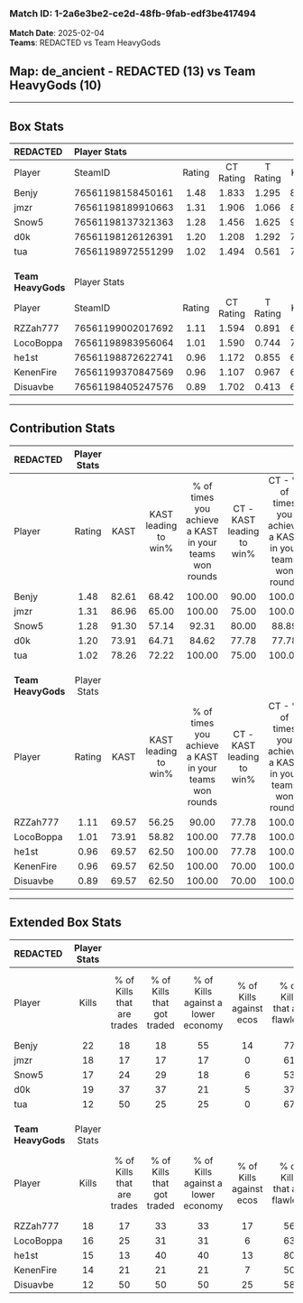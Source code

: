 ### Match ID: 1-2a6e3be2-ce2d-48fb-9fab-edf3be417494  
**Match Date**: 2025-02-04  
**Teams**: REDACTED vs Team HeavyGods  

## **Map**: de_ancient - REDACTED (13) vs Team HeavyGods (10)  
---  

## Box Stats  

| **REDACTED**       | Player Stats      |        |           |          |       |      |       |         |        |      |     |
| :- | :- | :-: | :-: | :-: | :-: | :-: | :-: | :-: | :-: | :-: | :-: |
| Player             | SteamID           | Rating | CT Rating | T Rating | KAST  | ADR  | Kills | Assists | Deaths | K/D  | HS% |
| Benjy              | 76561198158450161 |  1.48  |   1.833   |  1.295   | 82.61 | 84.5 |  22   |    5    |   13   | 1.69 | 45  |
| jmzr               | 76561198189910663 |  1.31  |   1.906   |  1.066   | 86.96 | 80.5 |  18   |    6    |   15   | 1.20 | 50  |
| Snow5              | 76561198137321363 |  1.28  |   1.456   |  1.625   | 91.30 | 90.7 |  17   |    9    |   18   | 0.94 | 58  |
| d0k                | 76561198126126391 |  1.20  |   1.208   |  1.292   | 73.91 | 71.7 |  19   |    1    |   15   | 1.27 | 47  |
| tua                | 76561198972551299 |  1.02  |   1.494   |  0.561   | 78.26 | 68.0 |  12   |   11    |   14   | 0.86 | 16  |
|                    |                   |        |           |          |       |      |       |         |        |      |     |
|                    |                   |        |           |          |       |      |       |         |        |      |     |
|                    |                   |        |           |          |       |      |       |         |        |      |     |
| **Team HeavyGods** | Player Stats      |        |           |          |       |      |       |         |        |      |     |
| Player             | SteamID           | Rating | CT Rating | T Rating | KAST  | ADR  | Kills | Assists | Deaths | K/D  | HS% |
| RZZah777           | 76561199002017692 |  1.11  |   1.594   |  0.891   | 69.57 | 97.5 |  18   |    8    |   21   | 0.86 | 72  |
| LocoBoppa          | 76561198983956064 |  1.01  |   1.590   |  0.744   | 73.91 | 66.0 |  16   |    3    |   18   | 0.89 | 50  |
| he1st              | 76561198872622741 |  0.96  |   1.172   |  0.855   | 69.57 | 70.0 |  15   |    4    |   18   | 0.83 | 60  |
| KenenFire          | 76561199370847569 |  0.96  |   1.107   |  0.967   | 69.57 | 59.7 |  14   |    5    |   15   | 0.93 | 57  |
| Disuavbe           | 76561198405247576 |  0.89  |   1.702   |  0.413   | 69.57 | 65.7 |  12   |    7    |   16   | 0.75 | 41  |
---  

## Contribution Stats  

| **REDACTED**       | Player Stats |       |                      |                                                        |                           |                                                             |                          |                                                            |
| :- | :-: | :-: | :-: | :-: | :-: | :-: | :-: | :-: |
| Player             |    Rating    | KAST  | KAST leading to win% | % of times you achieve a KAST in your teams won rounds | CT - KAST leading to win% | CT - % of times you achieve a KAST in your teams won rounds | T - KAST leading to win% | T - % of times you achieve a KAST in your teams won rounds |
| Benjy              |     1.48     | 82.61 |        68.42         |                         100.00                         |           90.00           |                           100.00                            |          44.44           |                           100.00                           |
| jmzr               |     1.31     | 86.96 |        65.00         |                         100.00                         |           75.00           |                           100.00                            |          50.00           |                           100.00                           |
| Snow5              |     1.28     | 91.30 |        57.14         |                         92.31                          |           80.00           |                            88.89                            |          36.36           |                           100.00                           |
| d0k                |     1.20     | 73.91 |        64.71         |                         84.62                          |           77.78           |                            77.78                            |          50.00           |                           100.00                           |
| tua                |     1.02     | 78.26 |        72.22         |                         100.00                         |           75.00           |                           100.00                            |          66.67           |                           100.00                           |
|                    |              |       |                      |                                                        |                           |                                                             |                          |                                                            |
|                    |              |       |                      |                                                        |                           |                                                             |                          |                                                            |
|                    |              |       |                      |                                                        |                           |                                                             |                          |                                                            |
| **Team HeavyGods** | Player Stats |       |                      |                                                        |                           |                                                             |                          |                                                            |
| Player             |    Rating    | KAST  | KAST leading to win% | % of times you achieve a KAST in your teams won rounds | CT - KAST leading to win% | CT - % of times you achieve a KAST in your teams won rounds | T - KAST leading to win% | T - % of times you achieve a KAST in your teams won rounds |
| RZZah777           |     1.11     | 69.57 |        56.25         |                         90.00                          |           77.78           |                           100.00                            |          28.57           |                           66.67                            |
| LocoBoppa          |     1.01     | 73.91 |        58.82         |                         100.00                         |           77.78           |                           100.00                            |          37.50           |                           100.00                           |
| he1st              |     0.96     | 69.57 |        62.50         |                         100.00                         |           77.78           |                           100.00                            |          42.86           |                           100.00                           |
| KenenFire          |     0.96     | 69.57 |        62.50         |                         100.00                         |           70.00           |                           100.00                            |          50.00           |                           100.00                           |
| Disuavbe           |     0.89     | 69.57 |        62.50         |                         100.00                         |           70.00           |                           100.00                            |          50.00           |                           100.00                           |
---  

## Extended Box Stats  

| **REDACTED**       | Player Stats |                            |                            |                                    |                         |                              |                                 |        |                             |                                     |                          |                               |                            |
| :- | :-: | :-: | :-: | :-: | :-: | :-: | :-: | :-: | :-: | :-: | :-: | :-: | :-: |
| Player             |    Kills     | % of Kills that are trades | % of Kills that got traded | % of Kills against a lower economy | % of Kills against ecos | % of Kills that are flawless | % of Kills that are close duels | Deaths | % of Deaths that get traded | % of Deaths against a lower economy | % of Deaths against ecos | % of Deaths that are flawless | % of Deaths that are close |
| Benjy              |      22      |             18             |             18             |                 55                 |           14            |              77              |                0                |   13   |             31              |                 15                  |            0             |              62               |             0              |
| jmzr               |      18      |             17             |             17             |                 17                 |            0            |              61              |                6                |   15   |             53              |                 20                  |            0             |              60               |             0              |
| Snow5              |      17      |             24             |             29             |                 18                 |            6            |              53              |                6                |   18   |             61              |                 28                  |            0             |              56               |             6              |
| d0k                |      19      |             37             |             37             |                 21                 |            5            |              37              |                5                |   15   |             13              |                 20                  |            0             |              80               |             0              |
| tua                |      12      |             50             |             25             |                 25                 |            0            |              67              |                8                |   14   |              7              |                 29                  |            0             |              50               |             0              |
|                    |              |                            |                            |                                    |                         |                              |                                 |        |                             |                                     |                          |                               |                            |
|                    |              |                            |                            |                                    |                         |                              |                                 |        |                             |                                     |                          |                               |                            |
|                    |              |                            |                            |                                    |                         |                              |                                 |        |                             |                                     |                          |                               |                            |
| **Team HeavyGods** | Player Stats |                            |                            |                                    |                         |                              |                                 |        |                             |                                     |                          |                               |                            |
| Player             |    Kills     | % of Kills that are trades | % of Kills that got traded | % of Kills against a lower economy | % of Kills against ecos | % of Kills that are flawless | % of Kills that are close duels | Deaths | % of Deaths that get traded | % of Deaths against a lower economy | % of Deaths against ecos | % of Deaths that are flawless | % of Deaths that are close |
| RZZah777           |      18      |             17             |             33             |                 33                 |           17            |              56              |                6                |   21   |             24              |                 29                  |            10            |              62               |             10             |
| LocoBoppa          |      16      |             25             |             31             |                 31                 |            6            |              63              |                0                |   18   |             33              |                 28                  |            11            |              56               |             6              |
| he1st              |      15      |             13             |             40             |                 40                 |           13            |              80              |                0                |   18   |             11              |                 28                  |            11            |              67               |             0              |
| KenenFire          |      14      |             21             |             21             |                 21                 |            7            |              50              |                0                |   15   |             20              |                 33                  |            20            |              67               |             0              |
| Disuavbe           |      12      |             50             |             50             |                 50                 |           25            |              58              |                0                |   16   |             38              |                 31                  |            13            |              44               |             6              |
